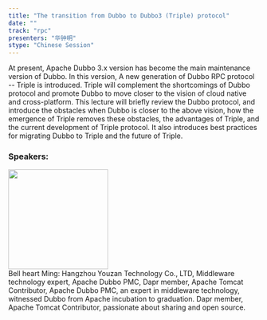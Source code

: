 ```yaml
---
title: "The transition from Dubbo to Dubbo3 (Triple) protocol"
date: "" 
track: "rpc"
presenters: "华钟明"
stype: "Chinese Session"
---
```

At present, Apache Dubbo 3.x version has become the main maintenance version of Dubbo. In this version, A new generation of Dubbo RPC protocol -- Triple is introduced. Triple will complement the shortcomings of Dubbo protocol and promote Dubbo to move closer to the vision of cloud native and cross-platform.
This lecture will briefly review the Dubbo protocol, and introduce the obstacles when Dubbo is closer to the above vision, how the emergence of Triple removes these obstacles, the advantages of Triple, and the current development of Triple protocol. It also introduces best practices for migrating Dubbo to Triple and the future of Triple.
 ### Speakers: 
 <img src="images/speaker/1022.png" width="200" /><br>Bell heart Ming: Hangzhou Youzan Technology Co., LTD, Middleware technology expert, Apache Dubbo PMC, Dapr member, Apache Tomcat Contributor, Apache Dubbo PMC, an expert in middleware technology, witnessed Dubbo from Apache incubation to graduation. Dapr member, Apache Tomcat Contributor, passionate about sharing and open source.
 